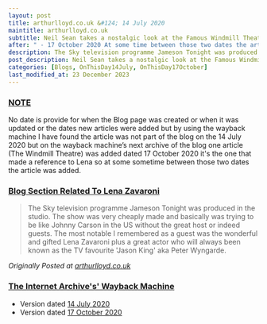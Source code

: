 ```yaml
---
layout: post
title: arthurlloyd.co.uk &#124; 14 July 2020
maintitle: arthurlloyd.co.uk
subtitle: Neil Sean takes a nostalgic look at the Famous Windmill Theatre and interviews Windmill Girl Jill Millard Shapiro
after: " - 17 October 2020 At some time between those two dates the article that references Lena was added to the Blog"
description: The Sky television programme Jameson Tonight was produced in the studio. The show was very cheaply made and basically was trying to be like Johnny Carson in the US without the great host or indeed guests. The most notable I remembered as a guest was the wonderful and gifted Lena Zavaroni plus a great actor who will always been known as the TV favourite 'Jason King' aka Peter Wyngarde.
post_description: Neil Sean takes a nostalgic look at the Famous Windmill Theatre and interviews Windmill Girl Jill Millard Shapiro
categories: [Blogs, OnThisDay14July, OnThisDay17October]
last_modified_at: 23 December 2023
---
```


<h3 id="note"><a href="#note">NOTE</a></h3>

No date is provide for when the Blog page was created or when it was updated or the dates new articles were added but by using the wayback machine I have found the article was not part of the blog on the 14 July 2020 but on the wayback machine’s next archive of the blog one article (The Windmill Theatre) was added dated 17 October 2020 it's the one that made a reference to Lena so at some sometime between those two dates the article was added.

<h3 id="lz"><a href="#lz">Blog Section Related To Lena Zavaroni</a></h3>

> The Sky television programme Jameson Tonight was produced in the studio. The show was very cheaply made and basically was trying to be like Johnny Carson in the US without the great host or indeed guests. The most notable I remembered as a guest was the wonderful and gifted Lena Zavaroni plus a great actor who will always been known as the TV favourite 'Jason King' aka Peter Wyngarde.

<cite>Originally Posted at <a class="external-link" href="http://www.arthurlloyd.co.uk/NeilSeanInterviews/NeilSeanHallOfFame#windmill">arthurlloyd.co.uk</a></cite>

<h3 id="wbm"><a href="#wbm">The Internet Archive's' Wayback Machine</a></h3>

* Version dated <a class="external-link" href="https://web.archive.org/web/20200714063458/http://www.arthurlloyd.co.uk:80/NeilSeanInterviews/NeilSeanHallOfFame.htm">14 July 2020</a>
* Version dated <a class="external-link" href="https://web.archive.org/web/20201017064025/http://www.arthurlloyd.co.uk:80/NeilSeanInterviews/NeilSeanHallOfFame.htm">17 October 2020</a>

